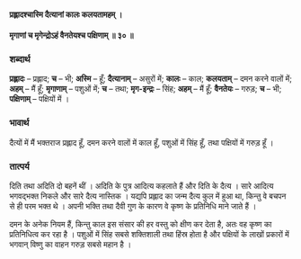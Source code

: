 #### प्रह्लादश्चास्मि दैत्यानां कालः कलयतामहम् ।
#### मृगाणां च मृगेन्द्रोऽहं वैनतेयश्च पक्षिणाम् ॥ ३० ॥

### शब्दार्थ

**प्रह्लादः** – प्रह्लाद; **च** – भी; **अस्मि** – हूँ; **दैत्यानाम्** – असुरों में; **कालः** – काल; **कलयताम्** – दमन करने वालों में; **अहम्** – मैं हूँ; **मृगाणाम्** – पशुओं में; **च** – तथा; **मृग-इन्द्रः** – सिंह; **अहम्** – मैं हूँ; **वैनतेयः** – गरुड़; **च** – भी; **पक्षिणाम्** – पक्षियों में ।

### भावार्थ

दैत्यों में मैं भक्तराज प्रह्लाद हूँ, दमन करने वालों में काल हूँ, पशुओं में सिंह हूँ, तथा पक्षियों में गरुड़ हूँ ।

### तात्पर्य

दिति तथा अदिति दो बहनें थीं । अदिति के पुत्र आदित्य कहलाते हैं और दिति के दैत्य । सारे आदित्य भगवद्भक्त निकले और सारे दैत्य नास्तिक । यद्यपि प्रह्लाद का जन्म दैत्य कुल में हुआ था, किन्तु वे बचपन से ही परम भक्त थे । अपनी भक्ति तथा दैवी गुण के कारण वे कृष्ण के प्रतिनिधि माने जाते हैं ।

दमन के अनेक नियम हैं, किन्तु काल इस संसार की हर वस्तु को क्षीण कर देता है, अतः वह कृष्ण का प्रतिनिधित्व कर रहा है । पशुओं में सिंह सबसे शक्तिशाली तथा हिंस्र होता है और पक्षियों के लाखों प्रकारों में भगवान् विष्णु का वाहन गरुड़ सबसे महान है ।